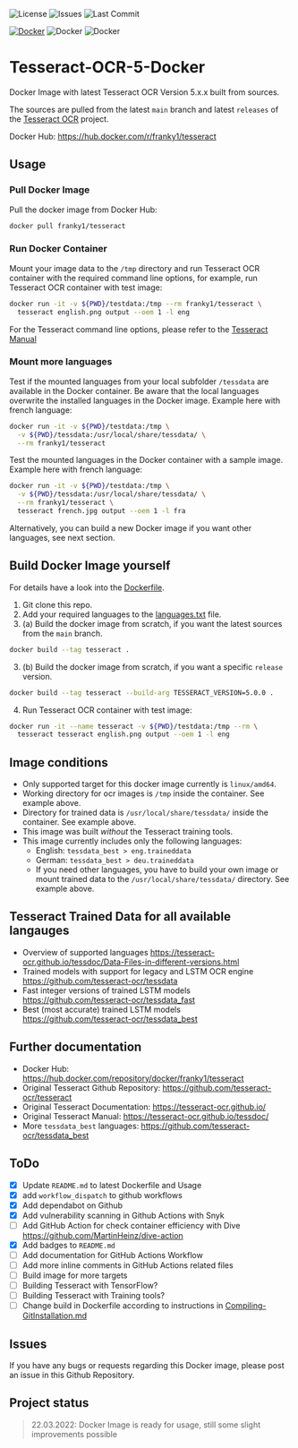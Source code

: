 <!-- markdownlint-disable MD029 MD041 -->
![License](https://img.shields.io/github/license/Franky1/Tesseract-OCR-5-Docker?logo=github)
![Issues](https://img.shields.io/github/issues/Franky1/Tesseract-OCR-5-Docker?logo=github)
![Last Commit](https://img.shields.io/github/last-commit/Franky1/Tesseract-OCR-5-Docker?logo=github)

[![Docker](https://img.shields.io/badge/Go%20To-Docker%20Hub-blue?logo=docker)](https://hub.docker.com/repository/docker/franky1/tesseract)
![Docker](https://img.shields.io/docker/v/franky1/tesseract?logo=docker)
![Docker](https://img.shields.io/docker/v/franky1/tesseract?sort=semver&logo=docker)

# Tesseract-OCR-5-Docker

Docker Image with latest Tesseract OCR Version 5.x.x built from sources.

The sources are pulled from the latest `main` branch and latest `releases` of the [Tesseract OCR](https://github.com/tesseract-ocr/tesseract) project.

Docker Hub: <https://hub.docker.com/r/franky1/tesseract>

## Usage

### Pull Docker Image

Pull the docker image from Docker Hub:

```bash
docker pull franky1/tesseract
```

### Run Docker Container

Mount your image data to the `/tmp` directory and run Tesseract OCR container with the required command line options, for example, run Tesseract OCR container with test image:

```bash
docker run -it -v ${PWD}/testdata:/tmp --rm franky1/tesseract \
  tesseract english.png output --oem 1 -l eng
```

For the Tesseract command line options, please refer to the [Tesseract Manual](https://tesseract-ocr.github.io/tessdoc/)

### Mount more languages

Test if the mounted languages from your local subfolder `/tessdata` are available in the Docker container.
Be aware that the local languages overwrite the installed languages in the Docker image. Example here with french language:

```bash
docker run -it -v ${PWD}/testdata:/tmp \
  -v ${PWD}/tessdata:/usr/local/share/tessdata/ \
  --rm franky1/tesseract
```

Test the mounted languages in the Docker container with a sample image. Example here with french language:

```bash
docker run -it -v ${PWD}/testdata:/tmp \
  -v ${PWD}/tessdata:/usr/local/share/tessdata/ \
  --rm franky1/tesseract \
  tesseract french.jpg output --oem 1 -l fra
```

Alternatively, you can build a new Docker image if you want other languages, see next section.

## Build Docker Image yourself

For details have a look into the [Dockerfile](Dockerfile).

1. Git clone this repo.
2. Add your required languages to the [languages.txt](languages.txt) file.
3. (a) Build the docker image from scratch, if you want the latest sources from the `main` branch.

```bash
docker build --tag tesseract .
```

3. (b) Build the docker image from scratch, if you want a specific `release` version.

```bash
docker build --tag tesseract --build-arg TESSERACT_VERSION=5.0.0 .
```

4. Run Tesseract OCR container with test image:

```bash
docker run -it --name tesseract -v ${PWD}/testdata:/tmp --rm \
  tesseract tesseract english.png output --oem 1 -l eng
```

## Image conditions

- Only supported target for this docker image currently is `linux/amd64`.
- Working directory for ocr images is `/tmp` inside the container. See example above.
- Directory for trained data is `/usr/local/share/tessdata/` inside the container. See example above.
- This image was built _without_ the Tesseract training tools.
- This image currently includes only the following languages:
  - English: `tessdata_best > eng.traineddata`
  - German: `tessdata_best > deu.traineddata`
  - If you need other languages, you have to build your own image or mount trained data to the `/usr/local/share/tessdata/` directory. See example above.

## Tesseract Trained Data for all available langauges

- Overview of supported languages <https://tesseract-ocr.github.io/tessdoc/Data-Files-in-different-versions.html>
- Trained models with support for legacy and LSTM OCR engine <https://github.com/tesseract-ocr/tessdata>
- Fast integer versions of trained LSTM models <https://github.com/tesseract-ocr/tessdata_fast>
- Best (most accurate) trained LSTM models <https://github.com/tesseract-ocr/tessdata_best>

## Further documentation

- Docker Hub: <https://hub.docker.com/repository/docker/franky1/tesseract>
- Original Tesseract Github Repository: <https://github.com/tesseract-ocr/tesseract>
- Original Tesseract Documentation: <https://tesseract-ocr.github.io/>
- Original Tesseract Manual: <https://tesseract-ocr.github.io/tessdoc/>
- More `tessdata_best` languages: <https://github.com/tesseract-ocr/tessdata_best>

## ToDo

- [x] Update `README.md` to latest Dockerfile and Usage
- [x] add `workflow_dispatch` to github workflows
- [x] Add dependabot on Github
- [x] Add vulnerability scanning in Github Actions with Snyk
- [ ] Add GitHub Action for check container efficiency with Dive <https://github.com/MartinHeinz/dive-action>
- [x] Add badges to `README.md`
- [ ] Add documentation for GitHub Actions Workflow
- [ ] Add more inline comments in GitHub Actions related files
- [ ] Build image for more targets
- [ ] Building Tesseract with TensorFlow?
- [ ] Building Tesseract with Training tools?
- [ ] Change build in Dockerfile according to instructions in [Compiling-GitInstallation.md](Compiling-GitInstallation.md)

## Issues

If you have any bugs or requests regarding this Docker image, please post an issue in this Github Repository.

## Project status

> 22.03.2022: Docker Image is ready for usage, still some slight improvements possible
